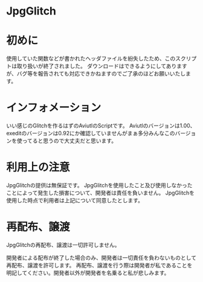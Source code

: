 # JpgGlitch

# 初めに
使用していた関数などが書かれたヘッダファイルを紛失したため、このスクリプトは取り扱いが終了されました。
ダウンロードはできるようにしてありますが、バグ等を報告されても対応できかねますのでご了承のほどお願いいたします。

# インフォメーション
いい感じのGlitchを作るはずのAviutlのScriptです。
Aviutlのバージョンは1.00、exeditのバージョンは0.92にか確認していませんがまぁ多分みんなこのバージョンを使ってると思うので大丈夫だと思います。

# 利用上の注意

JpgGlitchの提供は無保証です。 JpgGlitchを使用したこと及び使用しなかったことによって発生した損害について、開発者は責任を負いません。
JpgGlitchを使用した時点で利用者は上記について同意したとします。


# 再配布、譲渡

JpgGlitchの再配布、譲渡は一切許可しません。

開発者による配布が終了した場合のみ、開発者は一切責任を負わないものとして再配布、譲渡を許可します。 
再配布、譲渡を行う際は開発者が私であることを明記してください。開発者以外が開発者を名乗ると私が悲しみます。
